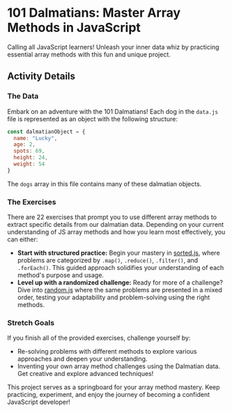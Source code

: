 # 101 Dalmatians: Master Array Methods in JavaScript

Calling all JavaScript learners! Unleash your inner data whiz by practicing essential array methods with this fun and unique project.

## Activity Details

### The Data

Embark on an adventure with the 101 Dalmatians! Each dog in the `data.js` file is represented as an object with the following structure:

```js
const dalmatianObject = {
  name: "Lucky",
  age: 2,
  spots: 69,
  height: 24,
  weight: 54
}
```

The `dogs` array in this file contains many of these dalmatian objects.

### The Exercises

There are 22 exercises that prompt you to use different array methods to extract specific details from our dalmatian data. Depending on your current understanding of JS array methods and how you learn most effectively, you can either:

- **Start with structured practice:** Begin your mastery in [sorted.js](./sorted.js), where problems are categorized by `.map()`, `.reduce()`, `.filter()`, and `.forEach()`. This guided approach solidifies your understanding of each method's purpose and usage.
- **Level up with a randomized challenge:** Ready for more of a challenge? Dive into [random.js](./random.js) where the same problems are presented in a mixed order, testing your adaptability and problem-solving using the right methods.

### Stretch Goals

If you finish all of the provided exercises, challenge yourself by:

- Re-solving problems with different methods to explore various approaches and deepen your understanding.
- Inventing your own array method challenges using the Dalmatian data. Get creative and explore advanced techniques!

This project serves as a springboard for your array method mastery. Keep practicing, experiment, and enjoy the journey of becoming a confident JavaScript developer!